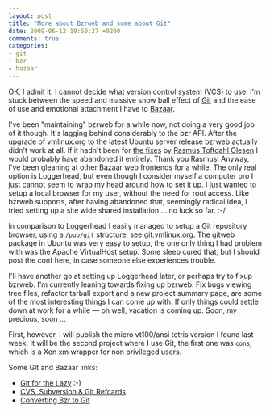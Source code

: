 ```yaml
---
layout: post
title: "More about Bzrweb and some about Git"
date: 2009-06-12 19:50:27 +0200
comments: true
categories: 
- git
- bzr
- bazaar
---
```


OK, I admit it.  I cannot decide what version control system (VCS) to
use.  I'm stuck between the speed and massive snow ball effect of
[Git][1] and the ease of use and emotional attachment I have to
[Bazaar][2].

I've been "maintaining" bzrweb for a while now, not doing a very good
job of it though.  It's lagging behind considerably to the bzr API.
After the upgrade of vmlinux.org to the latest Ubuntu server release
bzrweb actually didn't work at all.  If it hadn't been for
[the fixes][3] by [Rasmus Toftdahl Olesen][4] I would probably have
abandoned it entirely.  Thank you Rasmus!  Anyway, I've been gleaning at
other Bazaar web frontends for a while.  The only real option is
Loggerhead, but even though I consider myself a computer pro I just
cannot seem to wrap my head around how to set it up.  I just wanted to
setup a local browser for my user, without the need for root access.
Like bzrweb supports, after having abandoned that, seemingly radical
idea, I tried setting up a site wide shared installation ... no luck so
far. :-/

In comparison to Loggerhead I easily managed to setup a Git repository
browser, using a `/pub/git` structure, see [git.vmlinux.org][5].  The
gitweb package in Ubuntu was very easy to setup, the one only thing I
had problem with was the Apache VirtualHost setup.  Some sleep cured
that, but I should post the conf here, in case someone else experiences
trouble.

I'll have another go at setting up Loggerhead later, or perhaps try to
fixup bzrweb.  I'm currently leaning towards fixing up bzrweb.  Fix bugs
viewing tree files, refactor tarball export and a new project summary
page, are some of the most interesting things I can come up with.  If
only things could settle down at work for a while — oh well, vacation is
coming up. Soon, my precious, soon&nbsp;...

First, however, I will publish the micro vt100/ansi tetris version I
found last week.  It will be the second project where I use Git, the
first one was `cons`, which is a Xen xm wrapper for non privileged
users.

Some Git and Bazaar links:

* [Git for the Lazy][6] :-)
* [CVS, Subversion & Git Refcards][7]
* [Converting Bzr to Git][8]

[1]: http://git-scm.com/
[2]: http://bazaar-vcs.org/
[3]: https://code.launchpad.net/~halfdan/bzrweb
[4]: http://halfdans.net/
[5]: http://git.troglobit.com/
[6]: http://www.spheredev.org/wiki/Git_for_the_lazy
[7]: http://appletree.or.kr/quick_reference_cards/CVS-Subversion-Git/
[8]: http://www.fthieme.net/drupal6/node/77
